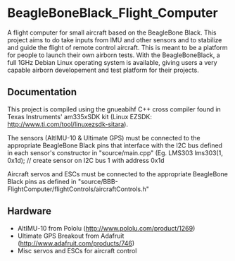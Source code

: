 BeagleBoneBlack_Flight_Computer
===============================

A flight computer for small aircraft based on the BeagleBone Black. This project aims to do take inputs from IMU and other sensors and to stabilize and guide the flight of remote control aircraft. This is meant to be a platform for people to launch their own airborn tests. With the BeagleBoneBlack, a full 1GHz Debian Linux operating system is available, giving users a very capable airborn developement and test platform for their projects.

Documentation
-------------

This project is compiled using the gnueabihf C++ cross compiler found in Texas Instruments' am335xSDK kit (Linux EZSDK: http://www.ti.com/tool/linuxezsdk-sitara).

The sensors (AltIMU-10 & Ultimate GPS) must be connected to the appropriate BeagleBone Black pins that interface with the I2C bus defined in each sensor's constructor in "source/main.cpp" (Eg. LMS303
lms303(1, 0x1d); // create sensor on I2C bus 1 with address 0x1d

Aircraft servos and ESCs must be connected to the appropriate BeagleBone Black pins as defined in "source/BBB-FlightComputer/flightControls/aircraftControls.h"

Hardware
--------

- AltIMU-10 from Pololu (http://www.pololu.com/product/1269)
- Ultimate GPS Breakout from Adafruit (http://www.adafruit.com/products/746)
- Misc servos and ESCs for aircraft control
